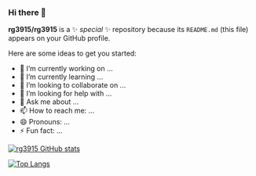 ### Hi there 👋


**rg3915/rg3915** is a ✨ _special_ ✨ repository because its `README.md` (this file) appears on your GitHub profile.

Here are some ideas to get you started:

- 🔭 I’m currently working on ...
- 🌱 I’m currently learning ...
- 👯 I’m looking to collaborate on ...
- 🤔 I’m looking for help with ...
- 💬 Ask me about ...
- 📫 How to reach me: ...
- 😄 Pronouns: ...
- ⚡ Fun fact: ...

[![rg3915 GitHub stats](https://github-readme-stats.vercel.app/api?username=rg3915&show_icons=true&theme=merko)](https://github.com/rg3915/rg3915)


[![Top Langs](https://github-readme-stats.vercel.app/api/top-langs/?username=rg3915&layout=compact)](https://github.com/rg3915/rg3915)
